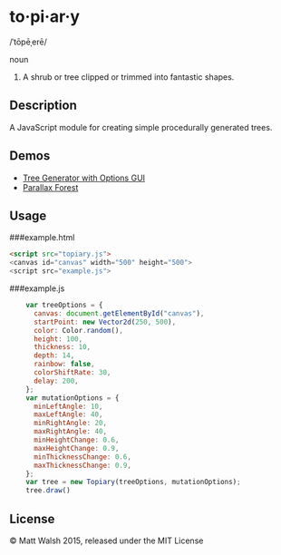 # to·pi·ar·y
/ˈtōpēˌerē/ 

noun

1. A shrub or tree clipped or trimmed into fantastic shapes.

## Description

A JavaScript module for creating simple procedurally generated trees.

## Demos

* [Tree Generator with Options GUI](http://walsh9.github.io/topiary/demos/generator/index.html)
* [Parallax Forest](http://walsh9.github.io/topiary/demos/parallax_forest/index.html)

## Usage

###example.html

```html
<script src="topiary.js">
<canvas id="canvas" width="500" height="500">
<script src="example.js">
```

###example.js

```javascript
    var treeOptions = {
      canvas: document.getElementById("canvas"),
      startPoint: new Vector2d(250, 500),
      color: Color.random(),
      height: 100,
      thickness: 10,
      depth: 14,
      rainbow: false,
      colorShiftRate: 30,
      delay: 200,
    };
    var mutationOptions = {
      minLeftAngle: 10,
      maxLeftAngle: 40,
      minRightAngle: 20,
      maxRightAngle: 40,
      minHeightChange: 0.6,
      maxHeightChange: 0.9,
      minThicknessChange: 0.6,
      maxThicknessChange: 0.9,
    };
    var tree = new Topiary(treeOptions, mutationOptions);
    tree.draw()
```

## License

© Matt Walsh 2015, released under the MIT License